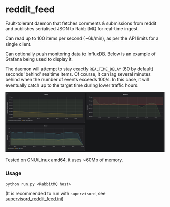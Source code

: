 # reddit_feed

Fault-tolerant daemon that fetches comments & 
submissions from reddit and publishes serialised
 JSON to RabbitMQ for real-time ingest.

Can read up to 100 items per second (~6k/min), as per the API limits for
a single client.

Can optionally push monitoring data to InfluxDB. Below is an
example of Grafana being used to display it.

The daemon will attempt to stay exactly `REALTIME_DELAY` (60 by default)
seconds 'behind' realtime items. Of course, it can lag several minutes
behind when the number of events exceeds 100/s. In this case, 
it will eventually catch up to the target time during lower traffic
hours.

![monitoring](monitoring.png)

Tested on GNU/Linux amd64, it uses ~60Mb of memory.

### Usage
```
python run.py <RabbitMQ host>
```

(It is recommended to run with `supervisord`, 
see [supervisord_reddit_feed.ini](supervisord_reddit_feed.ini))